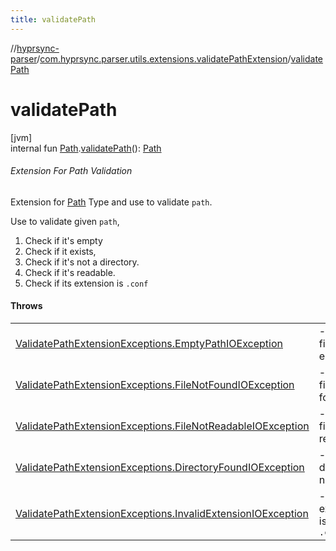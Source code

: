 ```yaml
---
title: validatePath
---
```

//[hyprsync-parser](../../index.html)/[com.hyprsync.parser.utils.extensions.validatePathExtension](index.html)/[validatePath](validate-path.html)



# validatePath



[jvm]\
internal fun [Path](https://docs.oracle.com/javase/8/docs/api/java/nio/file/Path.html).[validatePath](validate-path.html)(): [Path](https://docs.oracle.com/javase/8/docs/api/java/nio/file/Path.html)



###### Extension For Path Validation



Extension for [Path](https://docs.oracle.com/javase/8/docs/api/java/nio/file/Path.html) Type and use to validate `path`.



Use to validate given `path`,



1. 
   Check if it's empty
2. 
   Check if it exists,
3. 
   Check if it's not a directory.
4. 
   Check if it's readable.
5. 
   Check if its extension is `.conf`




#### Throws


| | |
|---|---|
| [ValidatePathExtensionExceptions.EmptyPathIOException](../com.hyprsync.parser.utils.exceptions/-validate-path-extension-exceptions/-empty-path-i-o-exception/index.html) | -     If the file is empty. |
| [ValidatePathExtensionExceptions.FileNotFoundIOException](../com.hyprsync.parser.utils.exceptions/-validate-path-extension-exceptions/-file-not-found-i-o-exception/index.html) | -     If the file not found. |
| [ValidatePathExtensionExceptions.FileNotReadableIOException](../com.hyprsync.parser.utils.exceptions/-validate-path-extension-exceptions/-file-not-readable-i-o-exception/index.html) | -     If the file not readable. |
| [ValidatePathExtensionExceptions.DirectoryFoundIOException](../com.hyprsync.parser.utils.exceptions/-validate-path-extension-exceptions/-directory-found-i-o-exception/index.html) | -     If it is a directory, not a file. |
| [ValidatePathExtensionExceptions.InvalidExtensionIOException](../com.hyprsync.parser.utils.exceptions/-validate-path-extension-exceptions/-invalid-extension-i-o-exception/index.html) | -     If file extension is not `.conf` |


